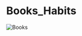 ﻿# Books_Habits
![Books](https://github.com/RaamaBatista/Books_Habits/assets/99937554/63a6aa1e-5a76-479b-a267-5c59025fd4ee)
